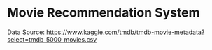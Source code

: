 # Movie Recommendation System

Data Source: https://www.kaggle.com/tmdb/tmdb-movie-metadata?select=tmdb_5000_movies.csv
